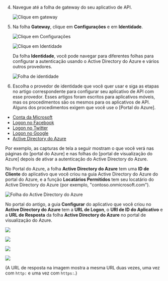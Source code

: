 4. Navegue até a folha de gateway do seu aplicativo de API.

	![Clique em gateway](./media/app-service-api-gateway-config-auth/gateway.png)

7. Na folha **Gateway**, clique em **Configurações** e em **Identidade**.

	![Clique em Configurações](./media/app-service-api-gateway-config-auth/clicksettingsingateway.png)

	![Clique em Identidade](./media/app-service-api-gateway-config-auth/clickidentity.png)

	Da folha **Identidade**, você pode navegar para diferentes folhas para configurar a autenticação usando o Active Directory do Azure e vários outros provedores.

	![Folha de identidade](./media/app-service-api-gateway-config-auth/identityblade.png)
  
3. Escolha o provedor de identidade que você quer usar e siga as etapas no artigo correspondente para configurar seu aplicativo de API com esse provedor. Esses artigos foram escritos para aplicativos móveis, mas os procedimentos são os mesmos para os aplicativos de API. Alguns dos procedimentos exigem que você use o [Portal do Azure].

 - [Conta da Microsoft](../articles/app-service-mobile/app-service-mobile-how-to-configure-microsoft-authentication-preview.md)
 - [Logon no Facebook](../articles/app-service-mobile/app-service-mobile-how-to-configure-facebook-authentication-preview.md)
 - [Logon no Twitter](../articles/app-service-mobile/app-service-mobile-how-to-configure-twitter-authentication-preview.md)
 - [Logon no Google](../articles/app-service-mobile/app-service-mobile-how-to-configure-google-authentication-preview.md)
 - [Active Directory do Azure](../articles/app-service-mobile/app-service-mobile-how-to-configure-active-directory-authentication-preview.md)

Por exemplo, as capturas de tela a seguir mostram o que você verá nas páginas do [portal do Azure] e nas folhas do [portal de visualização do Azure] depois de ativar a autenticação do Active Directory do Azure.

No Portal do Azure, a folha **Active Directory do Azure** tem uma **ID de Cliente** do aplicativo que você criou na guia Active Directory do Azure do portal do Azure, e a função **Locatários Permitidos** tem seu locatário do Active Directory do Azure (por exemplo, "contoso.onmicrosoft.com").

![Folha do Active Directory do Azure](./media/app-service-api-gateway-config-auth/tdinaadblade.png)

No portal do antigo, a guia **Configurar** do aplicativo que você criou no **Active Directory do Azure** tem a **URL de Logon**, o **URI de ID do Aplicativo** e a **URL de Resposta** da folha **Active Directory do Azure** no portal de visualização do Azure.

![](./media/app-service-api-gateway-config-auth/oldportal1.png)

![](./media/app-service-api-gateway-config-auth/oldportal2.png)

![](./media/app-service-api-gateway-config-auth/oldportal3.png)

![](./media/app-service-api-gateway-config-auth/oldportal4.png)

(A URL de resposta na imagem mostra a mesma URL duas vezes, uma vez com `http:` e uma vez com `https:`.)

<!---HONumber=Oct15_HO3-->